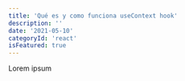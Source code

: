```yaml
---
title: 'Qué es y como funciona useContext hook'
description: ''
date: '2021-05-10'
categoryId: 'react'
isFeatured: true
---
```

Lorem ipsum